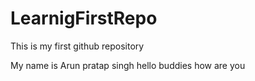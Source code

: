# LearnigFirstRepo
This is my first github repository

My name is Arun pratap singh
hello buddies how are you 
